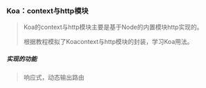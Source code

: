 ### Koa：context与http模块

> Koa的context与http模块主要是基于Node的内置模块http实现的。
>
> 根据教程模拟了Koacontext与http模块的封装，学习Koa用法。



##### 实现的功能

> 响应式，动态输出路由

